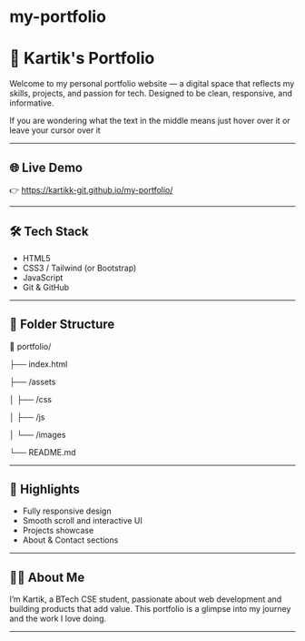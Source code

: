 # my-portfolio
# 🚀 Kartik's Portfolio

Welcome to my personal portfolio website — a digital space that reflects my skills, projects, and passion for tech. Designed to be clean, responsive, and informative.

If you are wondering what the text in the middle means 
just hover over it or leave your cursor over it 


---

## 🌐 Live Demo
👉 https://kartikk-git.github.io/my-portfolio/


---

## 🛠️ Tech Stack
- HTML5  
- CSS3 / Tailwind (or Bootstrap)  
- JavaScript  
- Git & GitHub  

---

## 📂 Folder Structure
📁 portfolio/

├── index.html

├── /assets

│ ├── /css

│ ├── /js

│ └── /images

└── README.md

---

## 📌 Highlights
- Fully responsive design
- Smooth scroll and interactive UI
- Projects showcase
- About & Contact sections

---

## 🧑‍💻 About Me
I’m Kartik, a BTech CSE student, passionate about web development and building products that add value. This portfolio is a glimpse into my journey and the work I love doing.

---
